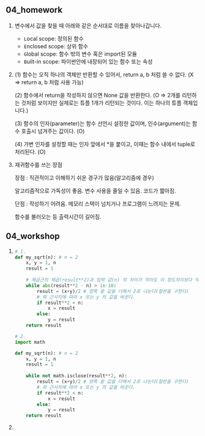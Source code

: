 ## 04_homework

1. 변수에서 값을 찾을 때 아래와 같은 순서대로 이름을 찾아나갑니다.

   - `L`ocal scope: 정의된 함수
   - `E`nclosed scope: 상위 함수
   - `G`lobal scope: 함수 밖의 변수 혹은 import된 모듈
   - `B`uilt-in scope: 파이썬안에 내장되어 있는 함수 또는 속성

2. (1) 함수는 오직 하나의 객체만 반환할 수 있어서, return a, b 처럼 쓸 수 없다. (X => return a, b 처럼 사용 가능)

   (2) 함수에서 return을 작성하지 않으면 None 값을 반환한다. (O => 2개를 리턴하는 것처럼 보이지만 실제로는 튜플 1개가 리턴되는 것이다. 이는 하나의 튜플 객체입니다.)

   (3) 함수의 인자(parameter)는 함수 선언시 설정한 값이며, 인수(argument)는 함수 호출시 넘겨주는 값이다. (O)

   (4) 가변 인자를 설정할 때는 인자 앞에서 *을 붙이고, 이때는 함수 내에서 tuple로 처리된다. (O)

3. 재귀함수를 쓰는 장점

   장점 : 직관적이고 이해하기 쉬운 경구가 많음(알고리즘에 경우)

   알고리즘적으로 가독성이 좋음. 변수 사용을 줄일 수 있음. 코드가 짧아짐.
   
   단점 : 작성하기 어려움. 메모리 스택이 넘치거나 프로그램이 느려지는 문제.
   
   함수를 불러오는 등 출력시간이 길어짐.

## 04_workshop

1. ```python
   # 1.
   def my_sqrt(n): # n = 2
       x, y = 1, n
       result = 1
       
       # 제곱근의 제곱(result**2)과 입력 값(n) 의 차이가 적어도 이 정도차이보다 작아지면!
       while abs(result**2 - n) > 1e-10:
           result = (x+y)/2 # 양쪽 끝 값을 더해서 2로 나눈다(절반을 구한다)
           # 위 근사치에 따라 x 또는 y 의 값을 바꾼다.
           if result**2 < n:
               x = result
           else:
               y = result
       return result
   
   # 2.
   import math
   
   def my_sqrt(n): # n = 2
       x, y = 1, n
       result = 1
       
       while not math.isclose(result**2, n):
           result = (x+y)/2 # 양쪽 끝 값을 더해서 2로 나눈다(절반을 구한다)
           # 위 근사치에 따라 x 또는 y 의 값을 바꾼다.
           if result**2 < n:
               x = result
           else:
               y = result
       return result
   ```

2. 

